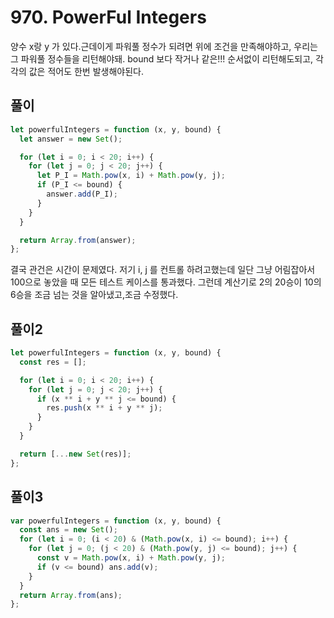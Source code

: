 # 970. PowerFul Integers

양수 x랑 y 가 있다.근데이게 파워풀 정수가 되려면 위에 조건을 만족해야하고, 우리는 그 파워풀 정수들을 리턴해야돼.
bound 보다 작거나 같은!!!
순서없이 리턴해도되고, 각각의 값은 적어도 한번 발생해야된다.

## 풀이

```javascript
let powerfulIntegers = function (x, y, bound) {
  let answer = new Set();

  for (let i = 0; i < 20; i++) {
    for (let j = 0; j < 20; j++) {
      let P_I = Math.pow(x, i) + Math.pow(y, j);
      if (P_I <= bound) {
        answer.add(P_I);
      }
    }
  }

  return Array.from(answer);
};
```

결국 관건은 시간이 문제였다. 저기 i, j 를 컨트롤 하려고했는데 일단 그냥 어림잡아서 100으로 놓았을 때 모든 테스트 케이스를 통과했다.
그런데 계산기로 2의 20승이 10의 6승을 조금 넘는 것을 알아냈고,조금 수정했다.

## 풀이2

```javascript
let powerfulIntegers = function (x, y, bound) {
  const res = [];

  for (let i = 0; i < 20; i++) {
    for (let j = 0; j < 20; j++) {
      if (x ** i + y ** j <= bound) {
        res.push(x ** i + y ** j);
      }
    }
  }

  return [...new Set(res)];
};
```

## 풀이3

```javascript
var powerfulIntegers = function (x, y, bound) {
  const ans = new Set();
  for (let i = 0; (i < 20) & (Math.pow(x, i) <= bound); i++) {
    for (let j = 0; (j < 20) & (Math.pow(y, j) <= bound); j++) {
      const v = Math.pow(x, i) + Math.pow(y, j);
      if (v <= bound) ans.add(v);
    }
  }
  return Array.from(ans);
};
```

